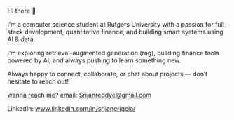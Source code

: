 Hi there 👋

I’m a computer science student at Rutgers University with a passion for full-stack development, quantitative finance, and building smart systems using AI & data. 

I’m exploring retrieval-augmented generation (rag), building finance tools powered by AI, and always pushing to learn something new.


Always happy to connect, collaborate, or chat about projects — don’t hesitate to reach out!

wanna reach me? 
email: Srijanreddye@gmail.com

LinkedIn: www.linkedIn.com/in/srijanerigela/
